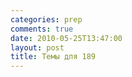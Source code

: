 ```yaml
---
categories: prep
comments: true
date: 2010-05-25T13:47:00
layout: post
title: Темы для 189
---
```


